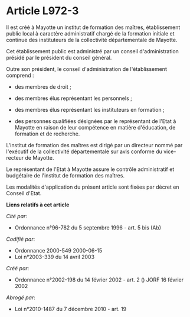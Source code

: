 # Article L972-3

Il est créé à Mayotte un institut de formation des maîtres, établissement public local à caractère administratif chargé de la
formation initiale et continue des instituteurs de la collectivité départementale de Mayotte.

Cet établissement public est administré par un conseil d'administration présidé par le président du conseil général.

Outre son président, le conseil d'administration de l'établissement comprend :

- des membres de droit ;

- des membres élus représentant les personnels ;

- des membres élus représentant les instituteurs en formation ;

- des personnes qualifiées désignées par le représentant de l'Etat à Mayotte en raison de leur compétence en matière
d'éducation, de formation et de recherche.

L'institut de formation des maîtres est dirigé par un directeur nommé par l'exécutif de la collectivité départementale sur
avis conforme du vice-recteur de Mayotte.

Le représentant de l'Etat à Mayotte assure le contrôle administratif et budgétaire de l'institut de formation des maîtres.

Les modalités d'application du présent article sont fixées par décret en Conseil d'Etat.

**Liens relatifs à cet article**

_Cité par_:

  - Ordonnance n°96-782 du 5 septembre 1996 - art. 5 bis (Ab)

_Codifié par_:

  - Ordonnance 2000-549 2000-06-15
  - Loi n°2003-339 du 14 avril 2003

_Créé par_:

  - Ordonnance n°2002-198 du 14 février 2002 - art. 2 () JORF 16 février 2002

_Abrogé par_:

  - Loi n°2010-1487 du 7 décembre 2010 - art. 19
